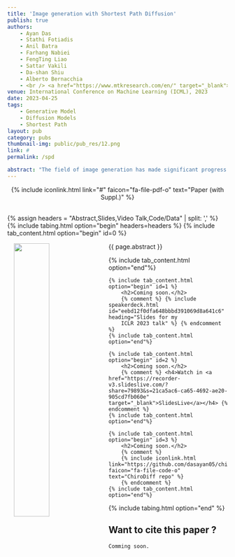 ```yaml
---
title: 'Image generation with Shortest Path Diffusion'
publish: true
authors:
    - Ayan Das
    - Stathi Fotiadis
    - Anil Batra
    - Farhang Nabiei
    - FengTing Liao
    - Sattar Vakili
    - Da-shan Shiu
    - Alberto Bernacchia
    - <br /> <a href="https://www.mtkresearch.com/en/" target="_blank">MediaTek Research</a>
venue: International Conference on Machine Learning (ICML), 2023
date: 2023-04-25
tags:
    - Generative Model
    - Diffusion Models
    - Shortest Path
layout: pub
category: pubs
thumbnail-img: public/pub_res/12.png
link: #
permalink: /spd

abstract: "The field of image generation has made significant progress thanks to the introduction of Diffusion Models, which learn to progressively reverse a given image corruption. Recently, a few studies introduced alternative ways of corrupting images in Diffusion Models, with an emphasis on blurring. However, these studies are purely empirical and it remains unclear what is the optimal procedure for corrupting an image. In this work, we hypothesize that the optimal procedure minimizes the length of the path taken when corrupting an image towards a given final state. We propose the Fisher metric for the path length, measured in the space of probability distributions. We compute the shortest path according to this metric, and we show that it corresponds to a combination of image sharpening, rather than blurring, and noise deblurring. While the corruption was chosen arbitrarily in previous work, our Shortest Path Diffusion (SPD) determines uniquely the entire spatiotemporal structure of the corruption. We show that SPD improves on strong baselines without any hyperparameter tuning, and outperforms all previous Diffusion Models based on image blurring. Furthermore, any small deviation from the shortest path leads to worse performance, suggesting that SPD provides the optimal procedure to corrupt images. Our work sheds new light on observations made in recent works, and provides a new approach to improve diffusion models on images and other types of data."
---
```


<center>
    {% include iconlink.html link="#" faicon="fa-file-pdf-o" text="Paper (with Suppl.)" %}
</center>
<br>

{% assign headers = "Abstract,Slides,Video Talk,Code/Data" | split: ',' %}
{% include tabing.html option="begin" headers=headers %}
    {% include tab_content.html option="begin" id=0 %}
        <img src="/{{ page.thumbnail-img }}" style="width: 40%; float: left; margin: 15px; ">
        <p style="text-align: justify;">{{ page.abstract }}</p>
    {% include tab_content.html option="end"%}

    {% include tab_content.html option="begin" id=1 %}
        <h2>Coming soon.</h2>
        {% comment %} {% include speakerdeck.html id="eebd12f0dfa648bbbd391069d8a641c6" heading="Slides for my 
        ICLR 2023 talk" %} {% endcomment %}
    {% include tab_content.html option="end"%}

    {% include tab_content.html option="begin" id=2 %}
        <h2>Coming soon.</h2>
        {% comment %} <h4>Watch in <a href="https://recorder-v3.slideslive.com/?share=79893&s=21ca5ac6-ca65-4692-ae20-905cd7fb060e" target="_blank">SlidesLive</a></h4> {% endcomment %}
    {% include tab_content.html option="end"%}

    {% include tab_content.html option="begin" id=3 %}
        <h2>Coming soon.</h2>
        {% comment %}
        {% include iconlink.html link="https://github.com/dasayan05/chirodiff" faicon="fa-file-code-o" text="ChiroDiff repo" %}
        {% endcomment %}
    {% include tab_content.html option="end"%}
{% include tabing.html option="end" %}


## Want to cite this paper ?

```
Comming soon.
```
